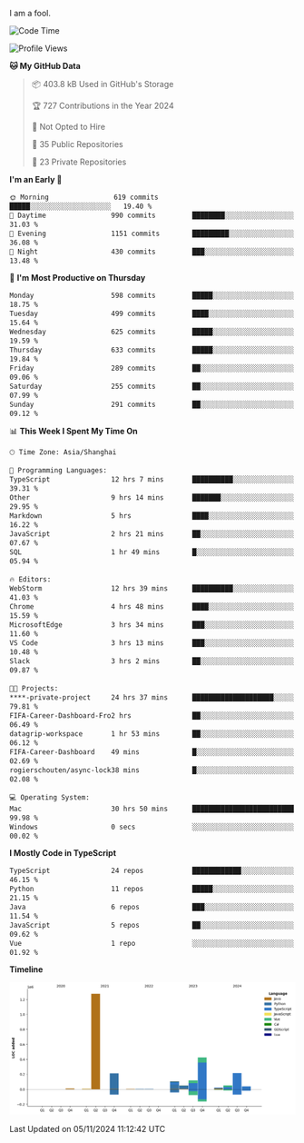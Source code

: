 I am a fool.

<!--START_SECTION:waka-->
![Code Time](http://img.shields.io/badge/Code%20Time-2%2C041%20hrs%207%20mins-blue)

![Profile Views](http://img.shields.io/badge/Profile%20Views-0-blue)

**🐱 My GitHub Data** 

> 📦 403.8 kB Used in GitHub's Storage 
 > 
> 🏆 727 Contributions in the Year 2024
 > 
> 🚫 Not Opted to Hire
 > 
> 📜 35 Public Repositories 
 > 
> 🔑 23 Private Repositories 
 > 
**I'm an Early 🐤** 

```text
🌞 Morning                619 commits         █████░░░░░░░░░░░░░░░░░░░░   19.40 % 
🌆 Daytime                990 commits         ████████░░░░░░░░░░░░░░░░░   31.03 % 
🌃 Evening                1151 commits        █████████░░░░░░░░░░░░░░░░   36.08 % 
🌙 Night                  430 commits         ███░░░░░░░░░░░░░░░░░░░░░░   13.48 % 
```
📅 **I'm Most Productive on Thursday** 

```text
Monday                   598 commits         █████░░░░░░░░░░░░░░░░░░░░   18.75 % 
Tuesday                  499 commits         ████░░░░░░░░░░░░░░░░░░░░░   15.64 % 
Wednesday                625 commits         █████░░░░░░░░░░░░░░░░░░░░   19.59 % 
Thursday                 633 commits         █████░░░░░░░░░░░░░░░░░░░░   19.84 % 
Friday                   289 commits         ██░░░░░░░░░░░░░░░░░░░░░░░   09.06 % 
Saturday                 255 commits         ██░░░░░░░░░░░░░░░░░░░░░░░   07.99 % 
Sunday                   291 commits         ██░░░░░░░░░░░░░░░░░░░░░░░   09.12 % 
```


📊 **This Week I Spent My Time On** 

```text
🕑︎ Time Zone: Asia/Shanghai

💬 Programming Languages: 
TypeScript               12 hrs 7 mins       ██████████░░░░░░░░░░░░░░░   39.31 % 
Other                    9 hrs 14 mins       ███████░░░░░░░░░░░░░░░░░░   29.95 % 
Markdown                 5 hrs               ████░░░░░░░░░░░░░░░░░░░░░   16.22 % 
JavaScript               2 hrs 21 mins       ██░░░░░░░░░░░░░░░░░░░░░░░   07.67 % 
SQL                      1 hr 49 mins        █░░░░░░░░░░░░░░░░░░░░░░░░   05.94 % 

🔥 Editors: 
WebStorm                 12 hrs 39 mins      ██████████░░░░░░░░░░░░░░░   41.03 % 
Chrome                   4 hrs 48 mins       ████░░░░░░░░░░░░░░░░░░░░░   15.59 % 
MicrosoftEdge            3 hrs 34 mins       ███░░░░░░░░░░░░░░░░░░░░░░   11.60 % 
VS Code                  3 hrs 13 mins       ███░░░░░░░░░░░░░░░░░░░░░░   10.48 % 
Slack                    3 hrs 2 mins        ██░░░░░░░░░░░░░░░░░░░░░░░   09.87 % 

🐱‍💻 Projects: 
****-private-project     24 hrs 37 mins      ████████████████████░░░░░   79.81 % 
FIFA-Career-Dashboard-Fro2 hrs               ██░░░░░░░░░░░░░░░░░░░░░░░   06.49 % 
datagrip-workspace       1 hr 53 mins        ██░░░░░░░░░░░░░░░░░░░░░░░   06.12 % 
FIFA-Career-Dashboard    49 mins             █░░░░░░░░░░░░░░░░░░░░░░░░   02.69 % 
rogierschouten/async-lock38 mins             █░░░░░░░░░░░░░░░░░░░░░░░░   02.08 % 

💻 Operating System: 
Mac                      30 hrs 50 mins      █████████████████████████   99.98 % 
Windows                  0 secs              ░░░░░░░░░░░░░░░░░░░░░░░░░   00.02 % 
```

**I Mostly Code in TypeScript** 

```text
TypeScript               24 repos            ████████████░░░░░░░░░░░░░   46.15 % 
Python                   11 repos            █████░░░░░░░░░░░░░░░░░░░░   21.15 % 
Java                     6 repos             ███░░░░░░░░░░░░░░░░░░░░░░   11.54 % 
JavaScript               5 repos             ██░░░░░░░░░░░░░░░░░░░░░░░   09.62 % 
Vue                      1 repo              ░░░░░░░░░░░░░░░░░░░░░░░░░   01.92 % 
```



**Timeline**

![Lines of Code chart](https://raw.githubusercontent.com/VeejaLiu/VeejaLiu/master/assets/bar_graph.png)


 Last Updated on 05/11/2024 11:12:42 UTC
<!--END_SECTION:waka-->
